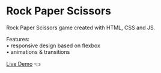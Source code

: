 # Rock Paper Scissors

Rock Paper Scissors game created with HTML, CSS and JS.<br>

Features:<br>
• responsive design based on flexbox<br>
• animations & transitions<br>

[Live Demo](https://mariuszciaston.github.io/Rock-Paper-Scissors/) :point_left:
